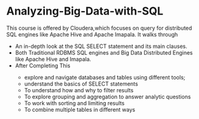 # Analyzing-Big-Data-with-SQL

This course is offered by Cloudera,which focuses on query for distributed SQL engines like Apache Hive and Apache Imapala. It walks through
<ul>
  <li>An in-depth look at the SQL SELECT statement and its main clauses.</li>
  <li>Both Traditional RDBMS SQL engines and Big Data Distributed Engines like Apache Hive and Imapala.</li>
  <li>After Completing This</li>
  <ul>
    <li>explore and navigate databases and tables using different tools;</li>
    <li>understand the basics of SELECT statements</li>
    <li>To understand how and why to filter results</li>
    <li>To explore grouping and aggregation to answer analytic questions</li>
    <li>To work with sorting and limiting results</li>
    <li>To combine multiple tables in different ways</li>
  </ul>
</ul>
